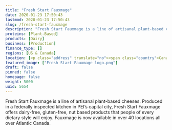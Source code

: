 ```yaml
---
title: "Fresh Start Fauxmage"
date: 2020-01-23 17:50:43
lastmod: 2020-01-23 17:50:43
slug: /fresh-start-fauxmage
description: "Fresh Start Fauxmage is a line of artisanal plant-based cheeses. Produced in a federally inspected kitchen in PEI’s capital city, Fresh Start Fauxmage offers dairy-free, gluten-free, nut based products that people of every dietary style will enjoy. Fauxmage is now available in over 40 locations all over Atlantic Canada."
proteins: [Plant-Based]
products: [Dairy]
business: [Production]
finance_type: []
regions: [US & Canada]
location: [<p class="address" translate="no"><span class="country">Canada</span></p>]
featured_image: ["Fresh Start Fauxmage logo.png"]
draft: false
pinned: false
homepage: false
weight: 5000
uuid: 5654
---
```

<p>Fresh Start Fauxmage is a line of artisanal plant-based cheeses. Produced in a federally inspected kitchen in PEI’s capital city, Fresh Start Fauxmage offers dairy-free, gluten-free, nut based products that people of every dietary style will enjoy. Fauxmage is now available in over 40 locations all over Atlantic Canada.</p>
